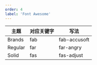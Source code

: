 ```yaml
---
order: 4
label: 'Font Awesome'
---
```


| 主题    | 对应关键字 | 写法         |
| ------- | ---------- | ------------ |
| Brands  | fab        | fab-accusoft |
| Regular | far        | far-angry    |
| Solid   | fas        | fas-adjust   |
